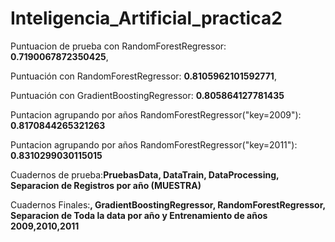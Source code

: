 # Inteligencia_Artificial_practica2

Puntuacion de prueba con RandomForestRegressor: **0.7190067872350425**,

Puntuación con RandomForestRegressor: **0.8105962101592771**,

Puntuación con GradientBoostingRegressor: **0.805864127781435**

Puntacion agrupando por años RandomForestRegressor("key=2009"): **0.8170844265321263**

Puntacion agrupando por años RandomForestRegressor("key=2011"): **0.8310299030115015**

Cuadernos de prueba:**PruebasData, DataTrain, DataProcessing, Separacion de Registros por año (MUESTRA)**

Cuadernos Finales:**, GradientBoostingRegressor, RandomForestRegressor, Separacion de Toda la data por año y Entrenamiento de años 2009,2010,2011**
